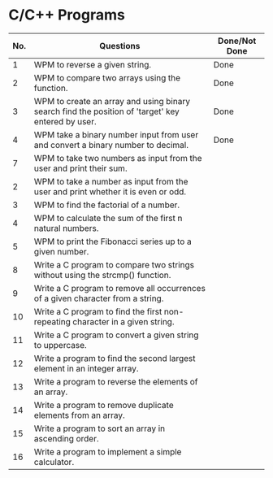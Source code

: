 # C/C++ Programs 

| No.  	| Questions                                                                                           	| Done/Not Done     |
|------	|------------------------------------------------------------------------------------------------------	|------------------ |
| 1     | WPM to reverse a given string.                                                                        | Done              |
| 2     | WPM to compare two arrays using the function.                                                         | Done              |
| 3     | WPM to create an array and using binary search find the position of 'target' key entered by user.     | Done              |
| 4     | WPM take a binary number input from user and convert a binary number to decimal.                      | Done              |
| 7    	| WPM to take two numbers as input from the user and print their sum.              	                    |                   |
| 2    	| WPM to take a number as input from the user and print whether it is even or odd. 	                    |           	      |
| 3    	| WPM to find the factorial of a number.                                           	                    |           	      |
| 4     | WPM to calculate the sum of the first n natural numbers.                                              |                   |
| 5     | WPM to print the Fibonacci series up to a given number.                                               |                   |
| 8     |Write a C program to compare two strings without using the strcmp() function.                          |                   |
| 9     |Write a C program to remove all occurrences of a given character from a string.                        |                   |
| 10    |Write a C program to find the first non-repeating character in a given string.                         |                   |
| 11    |Write a C program to convert a given string to uppercase.                                              |                   |
| 12    |Write a program to find the second largest element in an integer array.                                |                   |
| 13    |Write a program to reverse the elements of an array.                                                   |                   |
| 14    |Write a program to remove duplicate elements from an array.                                            |                   |
| 15    |Write a program to sort an array in ascending order.                                                   |                   |
| 16    |Write a program to implement a simple calculator.                                                      |                   |

